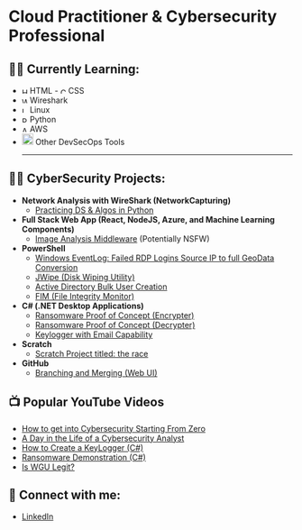 #  Cloud Practitioner & Cybersecurity Professional

## 👨‍💻 Currently Learning:
- <img src="https://www.freepnglogos.com/uploads/html5-logo-png/html5-logo-html-logo-0.png" alt="HTML" width="10"> HTML  - <img src="https://cdn.freebiesupply.com/logos/large/2x/css3-logo-png-transparent.png" alt="CSS" width="10"> CSS
- <img src="https://cdn.icon-icons.com/icons2/1495/PNG/512/wireshark_103123.png" alt="Wireshark" width="10"> Wireshark
- <img src="https://cdn.icon-icons.com/icons2/46/PNG/128/linux_penguin_animal_9362.png" alt="Linux" width="10"> Linux
- <img src="https://cdn.icon-icons.com/icons2/112/PNG/512/python_18894.png" alt="Python" width="10"> Python
- <img src="https://cdn.icon-icons.com/icons2/2389/PNG/512/amazon_aws_logo_icon_145507.png" alt="AWS" width="10"> AWS
- <img src="https://cdn.icon-icons.com/icons2/2596/PNG/512/other_icon_155053.png" alt="Other DevSecOps Tools" width="20"> Other DevSecOps Tools <hr>

## 👨‍💻 CyberSecurity Projects:
- **Network Analysis with WireShark (NetworkCapturing)**
  - [Practicing DS & Algos in Python](https://github.com/NtokozoMothwa/Algorithms-Practice)
- **Full Stack Web App (React, NodeJS, Azure, and Machine Learning Components)**
  - [Image Analysis Middleware](https://github.com/NtokozoMothwa/4chan-Image-Analysis-Middleware-C964) (Potentially NSFW)
- **PowerShell**
  - [Windows EventLog: Failed RDP Logins Source IP to full GeoData Conversion](https://github.com/NtokozoMothwa/Sentinel-Lab)
  - [JWipe (Disk Wiping Utility)](https://github.com/NtokozoMothwa/Jwipe.PowerShell)
  - [Active Directory Bulk User Creation](https://github.com/NtokozoMothwa/AD_PS)
  - [FIM (File Integrity Monitor)](https://github.com/NtokozoMothwa/PowerShell-Integrity-FIM)
- **C# (.NET Desktop Applications)**
  - [Ransomware Proof of Concept (Encrypter)](https://github.com/NtokozoMothwa/EncrypterPOC)
  - [Ransomware Proof of Concept (Decrypter)](https://github.com/NtokozoMothwa/DecrypterPOC)
  - [Keylogger with Email Capability](https://github.com/NtokozoMothwa/Key-Logger-With-Email)
- **Scratch**
  - [Scratch Project titled: the race](https://scratch.mit.edu/projects/938876054/)
- **GitHub**
  - [Branching and Merging (Web UI)](https://github.com/NtokozoMothwa/Branching-and-Merging-Web-UI)

## 📺 Popular YouTube Videos
- [How to get into Cybersecurity Starting From Zero](https://www.youtube.com/watch?v=a83ASGn_V_s)
- [A Day in the Life of a Cybersecurity Analyst](https://www.youtube.com/watch?v=uHy3oM7NnoU)
- [How to Create a KeyLogger (C#)](https://www.youtube.com/watch?v=N-L9hklSlNk)
- [Ransomware Demonstration (C#)](https://www.youtube.com/watch?v=OfvdQeh79s0)
- [Is WGU Legit?](https://www.youtube.com/watch?v=E2MwRWxDBkA)

## 🤳 Connect with me:
- [LinkedIn](https://github.com/NtokozoMothwa)
